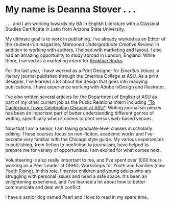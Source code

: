 # My name is Deanna Stover . . .

. . . and I am working towards my BA in English Literature with a Classical Studies Certificate in Latin from Arizona State University.

My ultimate goal is to work in publishing. I've already worked as an Editor of the student-run magazine, *Marooned Undergraduate Creative Review*. In addition to working with authors, I helped with marketing and layout. I also had an amazing opportunity to study abroad in London, England. While there, I served as a marketing intern for [Reaktion Books](http://www.reaktionbooks.co.uk/). 

For the last year, I have worked as a Print Designer for *Emeritus Voices*, a literary journal published through the Emeritus College at ASU. As a print designer, I've learned a lot about the design that goes into readying publications. I have experience working with Adobe InDesign and Illustrator.

I've also written several articles for the Department of English at ASU as part of my other current job as the Public Relations Intern including ["To Canterbury Town: Celebrating Chaucer at ASU"](https://asunow.asu.edu/content/canterbury-town-celebrating-chaucer-asu). Writing journalism pieces has been an important part of better understanding different genres of writing, specifically when it comes to print versus web-based venues. 

Now that I am a senior, I am taking graduate-level classes in scholarly editing. These courses focus on non-fiction, academic works and I've become very familiar with the Chicago style guide. My various experiences in publishing, from fiction to nonfiction to journalism, have helped to prepare me for variety of opportunities. I am excited for what comes next.

Volunteering is also really important to me, and I've spent over 1000 hours working as a Peer Leader at ORHO: Workshops for Youth and Families (now [Youth Rising](https://youthrisingaz.org/)). In this role, I mentor children and young adults who are struggling with personal issues and need a safe space. It's been an enlightening experience, and I've learned a lot about how to better communicate and deal with conflict.

I have a senior dog named Pearl and I love to read in my spare time. 



